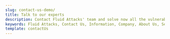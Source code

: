 ```yaml
---
slug: contact-us-demo/
title: Talk to our experts
description: Contact Fluid Attacks' team and solve now all the vulnerabilities in your company's software!
keywords: Fluid Attacks, Contact Us, Information, Company, About Us, Security, Experts, Pentesting, Ethical Hacking
template: contactUs
---
```

